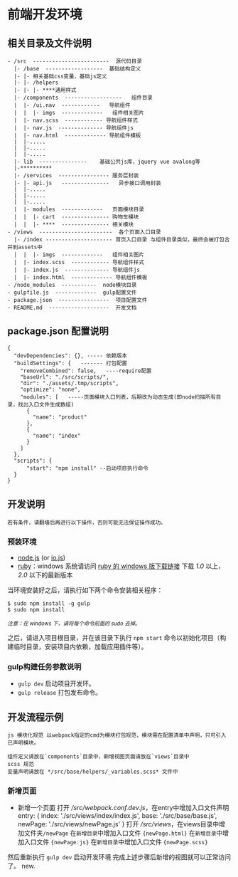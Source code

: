 # 前端开发环境

## 相关目录及文件说明

```
- /src  ------------------------  源代码目录
  |- /base  ------------------  基础结构定义
  |- |- 相关基础css变量，基础js定义
  |- |- /helpers
  |- |- |- ****通用样式
  |- /components  ------------------   组件目录
  |  |- /ui.nav  ------------   导航组件
  |  |  |- imgs  -------------   组件相关图片
  |  |- nav.scss  ------------ 导航组件样式
  |  |- nav.js  -------------- 导航组件js
  |  |- nav.html  ------------- 导航组件模板
  |  |-.....
  |  |-.....
  |  |-.....
  |- lib  ---------------    基础公共js库，jquery vue avalong等
  |-**********
  |- /services  ---------------- 服务层封装
  |- |- api.js   ---------------   异步接口调用封装
  |  |-.....
  |  |-.....
  |  |-.....
  |  |- modules  -------------   页面模块目录
  |  |  |- cart  --------------- 购物车模块
  |  |  |- ****  --------------- 相关模块
- /views  -----------------------  各个页面入口目录
  |- /index --------------------- 首页入口目录 与组件目录类似，最终会被打包合并到assets中
  |  |  |- imgs  -------------   组件相关图片
  |  |- index.scss  ------------ 导航组件样式
  |  |- index.js  -------------- 导航组件js
  |  |- index.html  ------------- 导航组件模板
- /node_modules  -----------  node模块目录
- gulpfile.js  -------------  gulp配置文件
- package.json  ----------------  项目配置文件
- README.md  -------------------  开发文档
```

## package.json 配置说明

```
{
  "devDependencies": {}, ----- 依赖版本
  "buildSettings": {   ------- 打包配置
    "removeCombined": false,   ----require配置
    "baseUrl": "./src/scripts/",
    "dir": "./assets/.tmp/scripts",
    "optimize": "none",
    "modules": [   -----页面模块入口列表，后期改为动态生成(即node扫描所有目录，找出入口文件生成数组)
      {
        "name": "product"
      },
      {
        "name": "index"
      }
    ]
  },
  "scripts": {
      "start": "npm install" --启动项目执行命令
  }
}
```

## 开发说明

    若有条件，请翻墙后再进行以下操作，否则可能无法保证操作成功。

###  预装环境

- [node.js] (or [io.js])
- [ruby]：windows 系统请访问 [ruby 的 windows 版下载链接] 下载 *1.0* 以上，*2.0* 以下的最新版本

当环境安装好之后，请执行如下两个命令安装相关程序：

    $ sudo npm install -g gulp
    $ sudo npm install

<small>_注意：在 windows 下，请将每个命令前面的 sudo 去掉。_</small>

之后，请进入项目根目录，并在该目录下执行 `npm start` 命令以初始化项目（构建临时目录，安装项目内依赖，加载应用插件等）。

[node.js]: https://nodejs.org/ "node.js 官方网站"
[io.js]: https://iojs.org/zh/index.html "io.js 官方网站"
[ruby]: https://www.ruby-lang.org/zh_cn/ "ruby 官方网站"
[ruby 的 windows 版下载链接]: http://rubyinstaller.org/downloads/ "rubyInstaller 下载页面"

### gulp构建任务参数说明

- `gulp dev` 启动项目开发环。
- `gulp release` 打包发布命令。

## 开发流程示例


    js 模块化规范 以webpack指定的cmd为模块打包规范，模块需在配置清单中声明，只可引入已声明模块。

    组件定义请放在`components`目录中，新增视图页面请放在`views`目录中
    scss 规范
    变量声明请放在 */src/base/helpers/_variables.scss* 文件中

### 新增页面

- 新增一个页面
  打开 */src/webpack.conf.dev.js*，在entry中增加入口文件声明
  entry: {
      index: './src/views/index/index.js',
      base: './src/base/base.js',
      newPage: './src/views/newPage.js'
  }
  打开 */src/views*，在views目录中增加文件夹`/newPage`
                    在`新增目录`中增加入口文件 `{newPage.html}`
                    在`新增目录`中增加入口文件 `{newPage.js}`
                    在`新增目录`中增加入口文件 `{newPage.scss}`

 然后重新执行  `gulp dev` 启动开发环境
完成上述步骤后新增的视图就可以正常访问了。
new.
